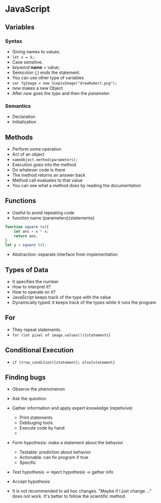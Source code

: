 # JavaScript

## Variables

### Syntax

- Giving names to values.
- `let x = 3;`.
- Case sensitive.
- _keyword_ **name** = value;
- Semicolon (;) ends the statement.
- You can use other type of variables
- `var fgImage = new SimpleImage("drewRobert.png");`
- _new_ makes a new Object
- After _new_ goes the _type_ and then the _parameter_.

### Semantics

- Declaration
- Initialization

## Methods

- Perform some operation
- Act of an object
- `nameObject.method(parameters);`
- Execution goes into the method
- Do whatever code is there
- The method returns an answer back
- Method call evaluates to that value
- You can see what a method does by reading the documentation

## Functions

- Useful to avoid repeating code
- function name (parameters){statements}

```JavaScript
function square (x){
    let ans = x * x;
    return ans;
}
let y = square (4);
```

- Abstraction: separate interface from implementation

## Types of Data

- It specifies the number
- How to interpret it?
- How to operate on it?
- JavaScript keeps track of the type with the value
- Dynamically typed: it keeps track of the types while it runs the program

## For

- They repeat statements.
- `for (let pixel of image.values()){statements}`

## Conditional Execution

- `if (true_condition){statement}; else{statement}`

## Finding bugs

- Observe the phenomenon
- Ask the question
- Gather information and apply expert knowledge (repetivive)

  - Print statements
  - Debbuging tools
  - Execute code by hand
  -

- Form hypothesis: make a statement about the behavior

  - Testable: prediction about behavior
  - Actionable: can fix program if true
  - Specific
  
- Test hypothesis -> reject hypothesis -> gather info
- Accept hypothesis
- It is not recommended to ad hoc changes. "Maybe if I just change ..." does not work. It's better to follow the scientific method.

